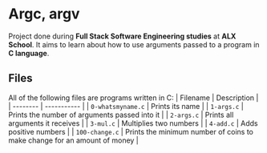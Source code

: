 # Argc, argv

Project done during **Full Stack Software Engineering studies** at **ALX School**. It aims to learn about how to use arguments passed to a program in **C language**.

## Files

All of the following files are programs written in C:
| Filename | Description |
| -------- | ----------- |
| `0-whatsmyname.c` | Prints its name |
| `1-args.c` | Prints the number of arguments passed into it |
| `2-args.c` | Prints all arguments it receives |
| `3-mul.c` | Multiplies two numbers |
| `4-add.c` | Adds positive numbers |
| `100-change.c` | Prints the minimum number of coins to make change for an amount of money |